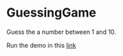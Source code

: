 # GuessingGame

Guess the a number between 1 and 10.

Run the demo in this [link](https://sujamm.github.io/GuessingGame.github.io/game.html)
